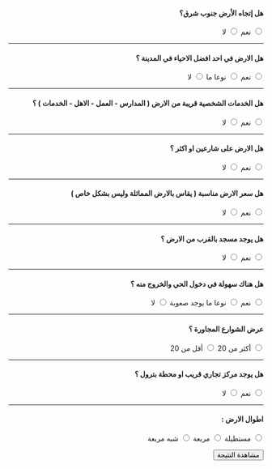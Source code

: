 <!DOCTYPE HTML PUBLIC "-//W3C//DTD HTML 4.01//EN" "http://www.w3.org/TR/html4/strict.dtd">
<html dir="rtl">
   <head>
   <title>تقييم</title>
   <style>
		p.theresult ,.theresult-img{
		display:none;
		}
		
		input.calc {
		margin-right: 30px;
		}
		



   </style>
</head>
<body align='right' background="bg.jpg">
<link rel="stylesheet" href="https://maxcdn.bootstrapcdn.com/bootstrap/4.0.0/css/bootstrap.min.css" integrity="sha384-Gn5384xqQ1aoWXA+058RXPxPg6fy4IWvTNh0E263XmFcJlSAwiGgFAW/dAiS6JXm" crossorigin="anonymous">

<script src="http://code.jquery.com/jquery-latest.min.js">
 </script>
<div align="right">
<div align="right">

<div class="container mt-5">
<h4>هل إتجاه الأرض جنوب شرق؟</h4>
<label class="radio-inline">
<input class="calc" type="radio" name="radio1" value="20" /> نعم
</label>

<label class="radio-inline">
<input class="calc" type="radio" name="radio1" value="0" /> لا
</label>
<hr>

<h4>هل الارض في احد افضل الاحياء في المدينة ؟</h4>
<label class="radio-inline">
	<input class="calc" type="radio" name="radio2" value="20" /> نعم
</label>
<label class="radio-inline">	
	<input class="calc" type="radio" name="radio2" value="10" /> نوعا ما
</label>
<label class="radio-inline">
	<input class="calc" type="radio" name="radio2" value="0" /> لا
</label>
<hr>

<h4>هل الخدمات الشخصية قريبة من الارض ( المدارس - العمل - الاهل - الخدمات ) ؟</h4>
<label class="radio-inline">
	<input class="calc" type="radio" name="radio3" value="10" /> نعم
</label>
<label class="radio-inline">
	<input class="calc" type="radio" name="radio3" value="0" /> لا
</label>
<hr>

<h4>هل الارض على شارعين او اكثر ؟</h4>
<label class="radio-inline">
	<input class="calc" type="radio" name="radio4" value="10" /> نعم
</label>
<label class="radio-inline">
	<input class="calc" type="radio" name="radio4" value="0" /> لا
</label>
<hr>

<h4>هل سعر الارض مناسبة ( يقاس بالارض المماثلة وليس بشكل خاص )</h4>
<label class="radio-inline">
	<input class="calc" type="radio" name="radio5" value="20" /> نعم
</label>
<label class="radio-inline">
	<input class="calc" type="radio" name="radio5" value="0" /> لا
</label>
<hr>

<h4>هل يوجد مسجد بالقرب من الارض ؟</h4>
<label class="radio-inline">
	<input class="calc" type="radio" name="radio6" value="10" /> نعم
</label>
<label class="radio-inline">
	<input class="calc" type="radio" name="radio6" value="0" /> لا
</label>
<hr>

<h4>هل هناك سهولة في دخول الحي والخروج منه ؟</h4>
<label class="radio-inline">
	<input class="calc" type="radio" name="radio7" value="10" /> نعم
</label>
<label class="radio-inline">
	<input class="calc" type="radio" name="radio7" value="5" /> نوعا ما يوجد صعوبة
</label>
<label class="radio-inline">
	<input class="calc" type="radio" name="radio7" value="0" /> لا
</label>
<hr>

<h4>عرض الشوارع المجاورة ؟</h4>
<label class="radio-inline">
	<input class="calc" type="radio" name="radio8" value="10" /> أكثر من 20
</label>
<label class="radio-inline">
	<input class="calc" type="radio" name="radio8" value="0" /> أقل من 20
</label>
<hr>

<h4>هل يوجد مركز تجاري قريب او محطة بترول ؟</h4>
<label class="radio-inline">
	<input class="calc" type="radio" name="radio9" value="0" /> نعم
</label>
<label class="radio-inline">
	<input class="calc" type="radio" name="radio9" value="10" /> لا
</label>
<hr>

<h4>اطوال الارض :</h4>
<label class="radio-inline">
	<input class="calc" type="radio" name="radio10" value="10" /> مستطيلة
</label>
<label class="radio-inline">	
	<input class="calc" type="radio" name="radio10" value="5" /> مربعة
</label>
<label class="radio-inline">	
	<input class="calc" type="radio" name="radio10" value="0" /> شبه مربعة
</label>
<div>

<input type="text" name="sum" hidden/>
<p></p>


<a href="#show-result">
	<button type="button" class="show-result btn btn-primary">مشاهدة النتيجة</button>
</a>
<div class="theresult-img mt-3" ><img src="11.jpg" width='300px' /></div>

<p id="show-result" class="theresult alert" role='alert'>لم تقم بالتقييم بعد </p>

<script>

function calcscore(){
    var score = 0;
    $(".calc:checked").each(function(){
        score+=parseInt($(this).val(),10);
    });
    $("input[name=sum]").val(score)
    
	
	if(score <= 30){
		$("p.theresult").html("<p class='alert alert-danger' role='alert'  >إن كانت هدية فقط خذها</p>");
		}
	
	else if(score <= 59){
		$("p.theresult").html("<p class='alert alert-primary' role='alert' >مناسبة لعمل تجاري ( شالية مثلا ) 30</p>");
		}
		
	else if(score <= 60){
		$("p.theresult").html("<p class='alert alert-success' role='alert'>خذها  في حال الضرورة  او تميز السعر او ان  الحي راقي</p>");
		}
    else if(score <= 75){
		$("p.theresult").html("<p class='alert alert-primary' role='alert' >جيدة جداً</p>");
		}
	else if(score <= 90){
		$("p.theresult").html("<p class='alert alert-primary' role='alert' > توكل على الله </p>");
		}
	else if(score <= 110){
		$("p.theresult").html("<p class='alert alert-primary' role='alert' >رائعة</p>");
		}
	else if(score <= 130){
		$("p.theresult").html("<p class='alert alert-primary' role='alert' >خذها وانت مغمض</p>");
		}
	else{
		$("p.theresult").html("<p></p>");
		}

}

$().ready(function(){
    $(".calc").change(function(){
        calcscore()
    });

});

$(".show-result").click(function(){
 
  $("p.theresult").show();
   $(".theresult-img").show();
});

</script>

</div>
    </body>
</html>
